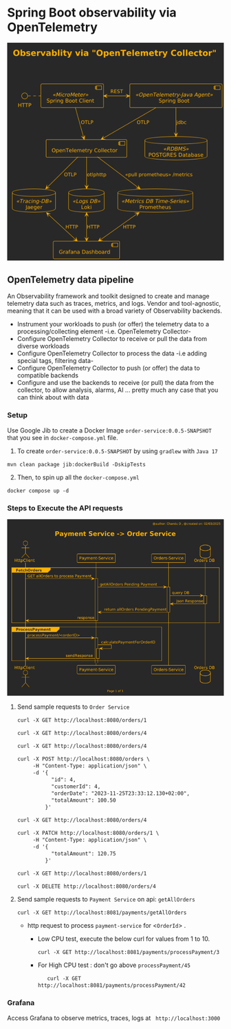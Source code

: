 # Spring Boot observability via OpenTelemetry

![img.png](PlantUML/architecture.png)


## OpenTelemetry data pipeline

An Observability framework and toolkit designed to create and manage telemetry data such as traces, metrics, and logs.
Vendor and tool-agnostic, meaning that it can be used with a broad variety of Observability backends.

* Instrument your workloads to push (or offer) the telemetry data to a processing/collecting element -i.e. OpenTelemetry Collector-
* Configure OpenTelemetry Collector to receive or pull the data from diverse workloads
* Configure OpenTelemetry Collector to process the data -i.e adding special tags, filtering data-
* Configure OpenTelemetry Collector to push (or offer) the data to compatible backends
* Configure and use the backends to receive (or pull) the data from the collector, to allow analysis, alarms, AI ... pretty much any case that you can think about with data

### Setup 

Use Google Jib to create a Docker Image `order-service:0.0.5-SNAPSHOT` that you see in `docker-compose.yml` file.


1. To create `order-service:0.0.5-SNAPSHOT` by using `gradlew` with `Java 17`
```shell
mvn clean package jib:dockerBuild -DskipTests
```

2. Then, to spin up all the `docker-compose.yml`
```shell
docker compose up -d
```
### Steps to Execute the API requests

![sequence.png](PlantUML/sequence.png)

1. Send sample requests to `Order Service`
    
    ```shell 
    curl -X GET http://localhost:8080/orders/1
    ```
    ```shell 
    curl -X GET http://localhost:8080/orders/4
    ```
    ```shell 
    curl -X GET http://localhost:8080/orders/4
    ```
    ```shell 
    curl -X POST http://localhost:8080/orders \
         -H "Content-Type: application/json" \
         -d '{
               "id": 4,
               "customerId": 4,
               "orderDate": "2023-11-25T23:33:12.130+02:00",
               "totalAmount": 100.50
             }'
    ```
    ```shell 
    curl -X GET http://localhost:8080/orders/4
    ```
    ```shell 
    curl -X PATCH http://localhost:8080/orders/1 \
         -H "Content-Type: application/json" \
         -d '{
               "totalAmount": 120.75
             }'
    ```
    ```shell 
    curl -X GET http://localhost:8080/orders/1
    ```
    ```shell 
    curl -X DELETE http://localhost:8080/orders/4
    ```
2. Send sample requests to `Payment Service` on api: `getAllOrders`

    ```shell 
    curl -X GET http://localhost:8081/payments/getAllOrders
    ```
    
    * http request to process `payment-service` for <`OrderId`> . 
       
         * Low CPU test, execute the below curl for values from 1 to 10.
           ```shell
           curl -X GET http://localhost:8081/payments/processPayment/3
            ```
         * For High CPU test : don't go above `processPayment/45`
           ```shell
              curl -X GET http://localhost:8081/payments/processPayment/42
            ```

### Grafana

Access Grafana to observe metrics, traces, logs at ```  http://localhost:3000 ```
